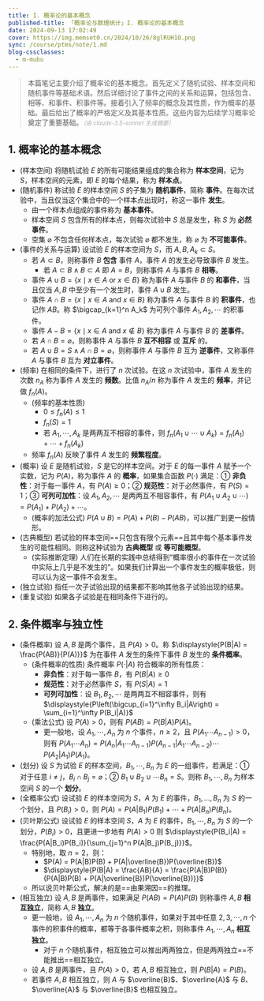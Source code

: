 ```yaml
---
title: I. 概率论的基本概念
published-title: 「概率论与数理统计」I. 概率论的基本概念
date: 2024-09-13 17:02:49
cover: https://img.memset0.cn/2024/10/26/8glRUH1O.png
sync: /course/ptms/note/1.md
blog-cssclasses:
  - m-mubu
---
```


> 本篇笔记主要介绍了概率论的基本概念。首先定义了随机试验、样本空间和随机事件等基础术语。然后详细讨论了事件之间的关系和运算，包括包含、相等、和事件、积事件等。接着引入了频率的概念及其性质，作为概率的基础。最后给出了概率的严格定义及其基本性质。这些内容为后续学习概率论奠定了重要基础。<small style="font-style: italic; opacity: 0.5">（由 claude-3.5-sonnet 生成摘要）</small>

<!-- more -->

## 1. 概率论的基本概念

- <span class="m-definition">(样本空间)</span> 将随机试验 $E$ 的所有可能结果组成的集合称为 **样本空间**，记为 $S$，样本空间的元素，即 $E$ 的每个结果，称为 **样本点**。
- <span class="m-definition">(随机事件)</span> 称试验 $E$ 的样本空间 $S$ 的子集为 **随机事件**，简称 **事件**。在每次试验中，当且仅当这个集合中的一个样本点出现时，称这一事件 **发生**。
    - 由一个样本点组成的事件称为 **基本事件**。
    - 样本空间 $S$ 包含所有的样本点，则每次试验中 $S$ 总是发生，称 $S$ 为 **必然事件**。
    - 空集 $\varnothing$ 不包含任何样本点，每次试验 $\varnothing$ 都不发生，称 $\varnothing$ 为 **不可能事件**。
- <span class="m-definition">(事件的关系与运算)</span> 设试验 $E$ 的样本空间为 $S$，而 $A,B,A_k \subset S$。
    - 若 $A \subset B$，则称事件 $B$ **包含** 事件 $A$，事件 $A$ 的发生必导致事件 $B$ 发生。
        - 若 $A \subset B \land B \subset A$ 即 $A = B$，则称事件 $A$ 与事件 $B$ **相等**。
    - 事件 $A \cup B = \{x \mid x \in A \text{ or } x \in B\}$ 称为事件 $A$ 与事件 $B$ 的 **和事件**，当且仅当 $A,B$ 中至少有一个发生时，事件 $A \cup B$ 发生。
    - 事件 $A \cap B = \{x \mid x \in A \text{ and } x \in B\}$ 称为事件 $A$ 与事件 $B$ 的 **积事件**，也记作 $AB$。称 $\bigcap_{k=1}^n A_k$ 为可列个事件 $A_1, A_2, \cdots$ 的积事件。
    - 事件 $A - B = \{x \mid x \in A \text{ and } x \notin B\}$ 称为事件 $A$ 与事件 $B$ 的 **差事件**。
    - 若 $A \cap B = \varnothing$，则称事件 $A$ 与事件 $B$ **互不相容** 或 **互斥** 的。
    - 若 $A \cup B = S\land A \cap B = \varnothing$，则称事件 $A$ 与事件 $B$ 互为 **逆事件**，又称事件 $A$ 与事件 $B$ 互为 **对立事件**。
- <span class="m-definition">(频率)</span> 在相同的条件下，进行了 $n$ 次试验。在这 $n$ 次试验中，事件 $A$ 发生的次数 $n_A$ 称为事件 $A$ 发生的 **频数**。比值 $n_A/n$ 称为事件 $A$ 发生的 **频率**，并记做 $f_n(A)$。
    - <span class="m-proposition">(频率的基本性质)</span>
        - $0 \leq f_n(A) \leq 1$
        - $f_n(S) = 1$
        - 若 $A_1, \cdots, A_k$ 是两两互不相容的事件，则 $f_n(A_1 \cup \cdots \cup A_k) = f_n(A_1) + \cdots + f_n(A_k)$
    - 频率 $f_n(A)$ 反映了事件 $A$ 发生的 **频繁程度**。
- <span class="m-definition">(概率)</span> 设 $E$ 是随机试验，$S$ 是它的样本空间。对于 $E$ 的每一事件 $A$ 赋予一个实数，记为 $P(A)$，称为事件 $A$ 的 **概率**，如果集合函数 $P(\cdot)$ 满足：① **非负性**：对于每一事件 $A$，有 $P(A) \geq 0$；② **规范性**：对于必然事件，有 $P(S) = 1$；③ **可列可加性**：设 $A_1, A_2, \cdots$ 是两两互不相容事件，有 $\displaystyle{P(A_1 \cup A_2 \cup \cdots) = P(A_1) + P(A_2) +  \cdots}$。
    - <span class="m-proposition">(概率的加法公式)</span> $P(A\cup B)=P(A)+P(B)-P(AB)$，可以推广到更一般情形。
- <span class="m-definition">(古典概型)</span> 若试验的样本空间==只包含有限个元素==且其中每个基本事件发生的可能性相同。则称这种试验为 **古典概型** 或 **等可能概型**。
    - <span class="m-theorem">(实际推断定理)</span> 人们在长期的实践中总结得到“概率很小的事件在一次试验中实际上几乎是不发生的”。如果我们计算出一个事件发生的概率极低，则可以认为这一事件不会发生。
- <span class="m-definition">(独立试验)</span> 指任一次子试验出现的结果都不影响其他各子试验出现的结果。
- <span class="m-definition">(重复试验)</span> 如果各子试验是在相同条件下进行的。

## 2. 条件概率与独立性

- <span class="m-definition">(条件概率)</span> 设 $A,B$ 是两个事件，且 $P(A) > 0$。称 $\displaystyle{P(B|A) = \frac{P(AB)}{P(A)}}$ 为在事件 $A$ 发生的条件下事件 $B$ 发生的 **条件概率**。
    - <span class="m-proposition">(条件概率的性质)</span> 条件概率 $P(\cdot\vert A)$ 符合概率的所有性质：
        - **非负性**：对于每一事件 $B$，有 $P(B|A) \geq 0$
        - **规范性**：对于必然事件 $S$，有 $P(S|A) = 1$
        - **可列可加性**：设 $B_1, B_2, \cdots$ 是两两互不相容事件，则有 $\displaystyle{P\left(\bigcup_{i=1}^\infty B_i|A\right) = \sum_{i=1}^\infty P(B_i|A)}$
    - <span class="m-theorem">(乘法公式)</span> 设 $P(A) > 0$，则有 $P(AB) = P(B|A)P(A)$。
        - 更一般地，设 $A_1, \cdots, A_n$ 为 $n$ 个事件，$n \geq 2$，且 $P(A_1 \cdots A_{n-1}) > 0$，则有 $\displaystyle{P(A_1 \cdots A_n) = P(A_n|A_1 \cdots A_{n-1})P(A_{n-1}|A_1 \cdots A_{n-2}) \cdots P(A_2|A_1)P(A_1)}$。
- <span class="m-definition">(划分)</span> 设 $S$ 为试验 $E$ 的样本空间，$B_{1},\cdots,B_{n}$ 为 $E$ 的一组事件，若满足：① 对于任意 $i\neq j$，$B_i\cap B_{j}=\varnothing$；② $B_{1}\cup B_{2}\cup \cdots B_{n}=S$。则称 $B_{1},\cdots,B_{n}$ 为样本空间 $S$ 的一个 **划分**。
- <span class="m-theorem">(全概率公式)</span> 设试验 $E$ 的样本空间为 $S$，$A$ 为 $E$ 的事件，$B_1,\ldots,B_n$ 为 $S$ 的一个划分，且 $P(B_i) > 0$，则 $P(A) = P(A|B_1)P(B_1) + \cdots + P(A|B_n)P(B_n)$。
- <span class="m-theorem">(贝叶斯公式)</span> 设试验 $E$ 的样本空间 $S$，$A$ 为 $E$ 的事件，$B_1, \cdots, B_n$ 为 $S$ 的一个划分，$P(B_i) > 0$，且更进一步地有 $P(A) > 0$ 则 $\displaystyle{P(B_i|A) = \frac{P(A|B_i)P(B_i)}{\sum_{j=1}^n P(A|B_j)P(B_j)}}$。
    - 特别地，取 $n = 2$，则：
        - $P(A) = P(A|B)P(B) + P(A|\overline{B})P(\overline{B})$
        - $\displaystyle{P(B|A) = \frac{AB}{A} = \frac{P(A|B)P(B)}{P(A|B)P(B) + P(A|\overline{B})P(\overline{B})}}$
    - 所以说贝叶斯公式，解决的是==由果溯因==的推理。
- <span class="m-definition">(相互独立)</span> 设 $A, B$ 是两事件，如果满足 $P(AB) = P(A)P(B)$ 则称事件 $A, B$ **相互独立**，简称 $A, B$ **独立**。
    - <span class="m-definition"></span> 更一般地，设 $A_1, \cdots, A_n$ 为 $n$ 个随机事件，如果对于其中任意 $2, 3,\cdots , n$ 个事件的积事件的概率，都等于各事件概率之积，则称事件 $A_1, \cdots, A_n$ **相互独立**。
        - 对于 $n$ 个随机事件，相互独立可以推出两两独立，但是两两独立==不能推出==相互独立。
    - <span class="m-proposition"></span> 设 $A, B$ 是两事件，且 $P(A) > 0$，若 $A, B$ 相互独立，则 $P(B|A) = P(B)$。
    - <span class="m-proposition"></span> 若事件 $A, B$ 相互独立，则 $A$ 与 $\overline{B}$、$\overline{A}$ 与 $B$、$\overline{A}$ 与 $\overline{B}$ 也相互独立。
